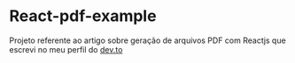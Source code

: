# React-pdf-example

Projeto referente ao artigo sobre geração de arquivos PDF com Reactjs que escrevi no
meu perfil do [dev.to](https://dev.to/taikio)